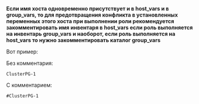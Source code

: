 **Если имя хоста одновременно присутствует и в host_vars и в group_vars, то для предотвращения конфликта в установленных переменных этого хоста при выполнении роли рекомендуется закомментировать имя инвентаря в host_vars если роль выполняется на инвентарь group_vars и наоборот, если роль выполняется на host_vars то нужно закомментировать каталог group_vars** 

Вот пример:

Без комментария:

    ClusterPG-1

С комментарием:

    #ClusterPG-1